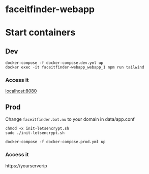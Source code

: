 # faceitfinder-webapp

# Start containers

## Dev
```
docker-compose -f docker-compose.dev.yml up
docker exec -it faceitfinder-webapp_webapp_1 npm run tailwind
```
### Access it
[localhost:8080](http://localhost:8080)

## Prod
Change `faceitfinder.bot.nu` to your domain in data/app.conf

```
chmod +x init-letsencrypt.sh
sudo ./init-letsencrypt.sh
```

```
docker-compose -f docker-compose.prod.yml up
```
### Access it
https://yourserverip